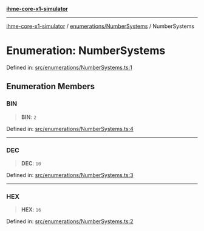 [**ihme-core-x1-simulator**](../../../README.md)

***

[ihme-core-x1-simulator](../../../modules.md) / [enumerations/NumberSystems](../README.md) / NumberSystems

# Enumeration: NumberSystems

Defined in: [src/enumerations/NumberSystems.ts:1](https://github.com/ProgrammIt/CPU-Simulator/blob/e2e026db90406d6486eead3a66922074c98b6175/src/enumerations/NumberSystems.ts#L1)

## Enumeration Members

### BIN

> **BIN**: `2`

Defined in: [src/enumerations/NumberSystems.ts:4](https://github.com/ProgrammIt/CPU-Simulator/blob/e2e026db90406d6486eead3a66922074c98b6175/src/enumerations/NumberSystems.ts#L4)

***

### DEC

> **DEC**: `10`

Defined in: [src/enumerations/NumberSystems.ts:3](https://github.com/ProgrammIt/CPU-Simulator/blob/e2e026db90406d6486eead3a66922074c98b6175/src/enumerations/NumberSystems.ts#L3)

***

### HEX

> **HEX**: `16`

Defined in: [src/enumerations/NumberSystems.ts:2](https://github.com/ProgrammIt/CPU-Simulator/blob/e2e026db90406d6486eead3a66922074c98b6175/src/enumerations/NumberSystems.ts#L2)
